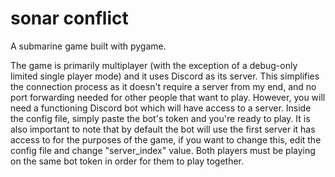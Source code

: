 # sonar conflict
 A submarine game built with pygame.

 The game is primarily multiplayer (with the exception of a debug-only limited single player mode) and it uses Discord as its server. This simplifies the connection process as it doesn't require a server from my end, and no port forwarding needed for other people that want to play. However, you will need a functioning Discord bot which will have access to a server. Inside the config file, simply paste the bot's token and you're ready to play. It is also important to note that by default the bot will use the first server it has access to for the purposes of the game, if you want to change this, edit the config file and change "server_index" value. Both players must be playing on the same bot token in order for them to play together.
